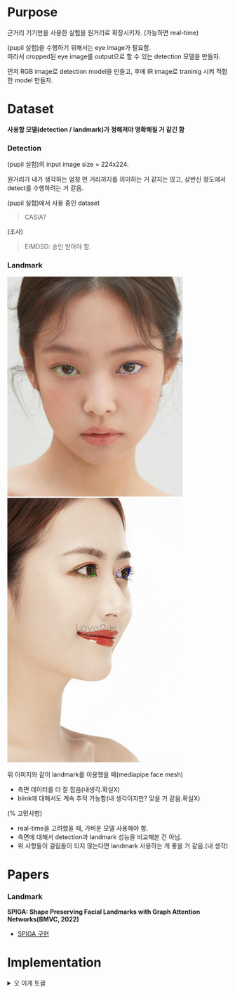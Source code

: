 # Purpose
근거리 기기만을 사용한 실험을 원거리로 확장시키자. (가능하면 real-time)   

(pupil 실험)을 수행하기 위해서는 eye image가 필요함.  
따라서 cropped된 eye image를 output으로 할 수 있는 detection 모델을 만들자.  

먼저 RGB image로 detection model을 만들고, 후에 IR image로 traninig 시켜 적합한 model 만들자.  

# Dataset
**사용할 모델(detection / landmark)가 정해져야 명확해질 거 같긴 함**     

### Detection
(pupil 실험)의 input image size = 224x224.  

원거리가 내가 생각하는 엄청 먼 거리까지를 의미하는 거 같지는 않고, 상반신 정도에서 detect를 수행하려는 거 같음.  

(pupil 실험)에서 사용 중인 dataset
> CASIA?

(조사)
> EIMDSD: 승인 받아야 함.

### Landmark    
<span>
  <img src="./assets/11.jpg" style="width:400px; margin-right:10px;">
  <img src="./assets/22.jpg" style="width:400px;">
</span>

위 이미지와 같이 landmark를 이용했을 때(mediapipe face mesh)
- 측면 데이터를 더 잘 잡음(내생각.확실X)
- blink에 대해서도 계속 추적 가능함(내 생각이지만? 맞을 거 같음.확실X)

(% 고민사항)  
- real-time을 고려했을 때, 가벼운 모델 사용해야 함.
- 측면에 대해서 detection과 landmark 성능을 비교해본 건 아님.
- 위 사항들이 걸림돌이 되지 않는다면 landmark 사용하는 게 좋을 거 같음.(내 생각)

# Papers
### Landmark
**SPIGA: Shape Preserving Facial Landmarks with Graph Attention Networks(BMVC, 2022)**
- [SPIGA 구현]("./models/eyeSPIGA")

# Implementation





<details>
  <summary>오 이게 토글</summary>

  숨겨진 내용입니다.  
  여러 줄도 가능하고, 마크다운 문법도 함께 쓸 수 있어요!

  - 리스트도 되고
  - **굵은 글씨**, _기울임_ 등도 다 됨!
</details>
